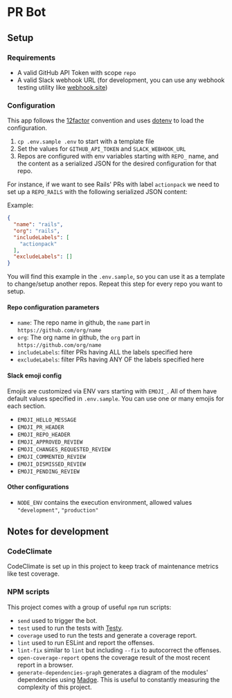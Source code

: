 # PR Bot

## Setup

### Requirements

* A valid GitHub API Token with scope `repo`
* A valid Slack webhook URL (for development, you can use any webhook testing utility like [webhook.site]())
  
### Configuration

This app follows the [12factor](https://12factor.net/) convention and uses [dotenv](https://www.npmjs.com/package/dotenv) to load the configuration.

1. `cp .env.sample .env` to start with a template file
2. Set the values for `GITHUB_API_TOKEN` and `SLACK_WEBHOOK_URL`
3. Repos are configured with env variables starting with `REPO_` name, and the content as a serialized JSON for the desired configuration for that repo.

For instance, if we want to see Rails' PRs with label `actionpack` we need to set up a `REPO_RAILS` with the following serialized JSON content:

Example:

```json
{
  "name": "rails",
  "org": "rails",
  "includeLabels": [
    "actionpack"
  ],
  "excludeLabels": []
}
```

You will find this example in the `.env.sample`, so you can use it as a template to change/setup another repos. Repeat this step for every repo you want to setup.

#### Repo configuration parameters

* `name`: The repo name in github, the `name` part in `https://github.com/org/name`
* `org`: The org name in github, the `org` part in `https://github.com/org/name`
* `includeLabels`: filter PRs having ALL the labels specified here
* `excludeLabels`: filter PRs having ANY OF the labels specified here

#### Slack emoji config

Emojis are customized via ENV vars starting with `EMOJI_`. All of them have default values specified in `.env.sample`. You can use one or many emojis for each section.

* `EMOJI_HELLO_MESSAGE`
* `EMOJI_PR_HEADER`
* `EMOJI_REPO_HEADER`
* `EMOJI_APPROVED_REVIEW`
* `EMOJI_CHANGES_REQUESTED_REVIEW`
* `EMOJI_COMMENTED_REVIEW`
* `EMOJI_DISMISSED_REVIEW`
* `EMOJI_PENDING_REVIEW`

#### Other configurations

* `NODE_ENV` contains the execution environment, allowed values `"development"`, `"production"`

## Notes for development

### CodeClimate

CodeClimate is set up in this project to keep track of maintenance metrics like test coverage.

### NPM scripts

This project comes with a group of useful `npm` run scripts:

* `send` used to trigger the bot.
* `test` used to run the tests with [Testy](https://github.com/ngarbezza/testy/).
* `coverage` used to run the tests and generate a coverage report.
* `lint` used to run ESLint and report the offenses.
* `lint-fix` similar to `lint` but including `--fix` to autocorrect the offenses.
* `open-coverage-report` opens the coverage result of the most recent report in a browser.
* `generate-dependencies-graph` generates a diagram of the modules' dependencies using [Madge](https://github.com/pahen/madge). This is useful to constantly measuring the complexity of this project.
